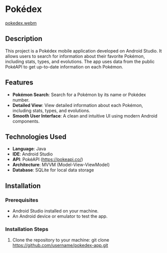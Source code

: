 # Pokédex

[pokedex.webm](https://github.com/user-attachments/assets/efe3b78c-2754-4de7-9bf2-dbd260519264)


## Description

This project is a Pokédex mobile application developed on Android Studio. It allows users to search for information about their favorite Pokémon, including stats, types, and evolutions. The app uses data from the public PokéAPI to get up-to-date information on each Pokémon.

## Features

- **Pokémon Search**: Search for a Pokémon by its name or Pokédex number.
- **Detailed View**: View detailed information about each Pokémon, including stats, types, and evolutions.
- **Smooth User Interface**: A clean and intuitive UI using modern Android components.

## Technologies Used

- **Language**: Java
- **IDE**: Android Studio
- **API**: PokéAPI (https://pokeapi.co/)
- **Architecture**: MVVM (Model-View-ViewModel)
- **Database**: SQLite for local data storage
  
## Installation

### Prerequisites

- Android Studio installed on your machine.
- An Android device or emulator to test the app.

### Installation Steps

1. Clone the repository to your machine:
   git clone https://github.com/username/pokedex-app.git
   


